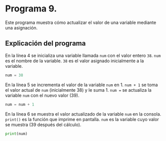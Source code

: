# Programa 9. 
Este programa muestra cómo actualizar el valor de una variable mediante una asignación.

## Explicación del programa 
En la línea 4 se  inicializa una variable llamada `num` con el valor entero `38`.
`num` es el nombre de la variable.
`38` es el valor asignado inicialmente a la variable.
```python
num = 38
```

En la línea 5 se incrementa el valor de la variable `num` en 1.
`num + 1`  se toma el valor actual de `num` (inicialmente 38) y le suma 1.
`num =` se actualiza la variable `num` con el nuevo valor (39).
```python
num = num + 1
```

En la línea 6 se muestra el valor actualizado de la variable `num` en la consola.
`print()` es la función que imprime en pantalla.
`num` es la variable cuyo valor se muestra (39 después del cálculo).
```python
print(num)
```

